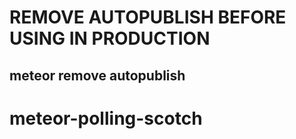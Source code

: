 # REMOVE AUTOPUBLISH BEFORE USING IN PRODUCTION
## meteor remove autopublish

# meteor-polling-scotch
